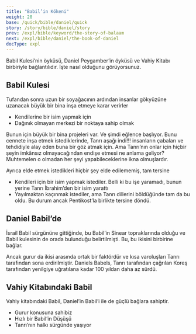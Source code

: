 ```yaml
---
title: "Babil’in Kökeni"
weight: 20
base: /quick/bible/daniel/quick
story: /story/bible/daniel/story
prev: /expl/bible/keyword/the-story-of-balaam
next: /expl/bible/daniel/the-book-of-daniel
docType: expl
---
```


Babil Kulesi’nin öyküsü, Daniel Peygamber’in öyküsü ve Vahiy Kitabı birbiriyle bağlantılıdır. İşte nasıl olduğunu görüyorsunuz.

## Babil Kulesi

<a name="7258"></a>
Tufandan sonra uzun bir soyağacının ardından insanlar gökyüzüne uzanacak büyük bir bina inşa etmeye karar verirler

- Kendilerine bir isim yapmak için
- Dağınık olmayan merkezi bir noktaya sahip olmak

Bunun için büyük bir bina projeleri var. Ve şimdi eğlence başlıyor. Bunu cennete inşa etmek istediklerinde, Tanrı aşağı indi!!! insanların çabaları ve tehdidiyle alay eden buna bir göz atmak için. Ama Tanrı’nın onlar için hiçbir şeyin imkânsız olmayacağından endişe etmesi ne anlama geliyor? Muhtemelen o olmadan her şeyi yapabileceklerine ikna olmuşlardır.

Ayrıca elde etmek istedikleri hiçbir şey elde edilememiş, tam tersine

- Kendileri için bir isim yapmak istediler. Belli ki bu işe yaramadı, bunun yerine Tanrı İbrahim’den bir isim yarattı
- Yayılmaktan kaçınmak istediler, ama Tanrı dillerini böldüğünde tam da bu oldu. Bu durum ancak Pentikost’la birlikte tersine döndü.

## Daniel Babil’de

<a name="1c74"></a>
İsrail Babil sürgününe gittiğinde, bu Babil’in Sinear topraklarında olduğu ve Babil kulesinin de orada bulunduğu belirtilmişti. Bu, bu ikisini birbirine bağlar.

Ancak gurur da ikisi arasında ortak bir faktördür ve kısa varoluşları Tanrı tarafından sona erdirilmiştir. Daniels Babels, Tanrı tarafından çağrılan Koreş tarafından yenilgiye uğratılana kadar 100 yıldan daha az sürdü.

## Vahiy Kitabındaki Babil

<a name="082d"></a>
Vahiy kitabındaki Babil, Daniel’in Babil’i ile de güçlü bağlara sahiptir.

- Gurur konusuna sahibiz
- Hızlı bir Babil’in Düşüşü
- Tanrı’nın halkı sürgünde yaşıyor

